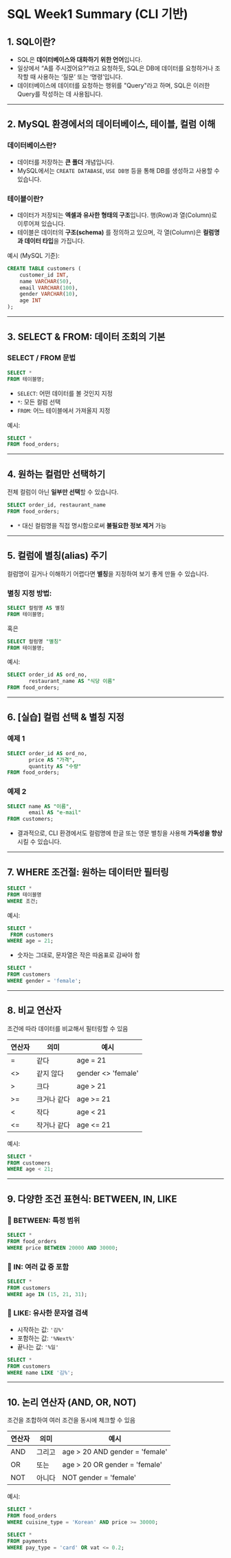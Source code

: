 # SQL Week1 Summary (CLI 기반)

## 1. SQL이란?

- SQL은 **데이터베이스와 대화하기 위한 언어**입니다.
- 일상에서 “A를 주시겠어요?”라고 요청하듯, SQL은 DB에 데이터를 요청하거나 조작할 때 사용하는 ‘질문’ 또는 ‘명령’입니다.
- 데이터베이스에 데이터를 요청하는 행위를 "Query"라고 하며, SQL은 이러한 Query를 작성하는 데 사용됩니다.

---

## 2. MySQL 환경에서의 데이터베이스, 테이블, 컬럼 이해

### 데이터베이스란?
- 데이터를 저장하는 **큰 폴더** 개념입니다.
- MySQL에서는 `CREATE DATABASE`, `USE DB명` 등을 통해 DB를 생성하고 사용할 수 있습니다.

### 테이블이란?
- 데이터가 저장되는 **엑셀과 유사한 형태의 구조**입니다. 행(Row)과 열(Column)로 이루어져 있습니다.
- 테이블은 데이터의 **구조(schema)** 를 정의하고 있으며, 각 열(Column)은 **컬럼명과 데이터 타입**을 가집니다.

예시 (MySQL 기준):
```sql
CREATE TABLE customers (
    customer_id INT,
    name VARCHAR(50),
    email VARCHAR(100),
    gender VARCHAR(10),
    age INT
);
```

---

## 3. SELECT & FROM: 데이터 조회의 기본

### SELECT / FROM 문법
```sql
SELECT *
FROM 테이블명;
```

- `SELECT`: 어떤 데이터를 볼 것인지 지정
- `*`: 모든 컬럼 선택
- `FROM`: 어느 테이블에서 가져올지 지정

예시:
```sql
SELECT *
FROM food_orders;
```

---

## 4. 원하는 컬럼만 선택하기

전체 컬럼이 아닌 **일부만 선택**할 수 있습니다.

```sql
SELECT order_id, restaurant_name
FROM food_orders;
```

- `*` 대신 컬럼명을 직접 명시함으로써 **불필요한 정보 제거** 가능

---

## 5. 컬럼에 별칭(alias) 주기

컬럼명이 길거나 이해하기 어렵다면 **별칭**을 지정하여 보기 좋게 만들 수 있습니다.

### 별칭 지정 방법:
```sql
SELECT 컬럼명 AS 별칭
FROM 테이블명;
```
혹은
```sql
SELECT 컬럼명 "별칭"
FROM 테이블명;
```

예시:
```sql
SELECT order_id AS ord_no,
       restaurant_name AS "식당 이름"
FROM food_orders;
```

---

## 6. [실습] 컬럼 선택 & 별칭 지정

### 예제 1
```sql
SELECT order_id AS ord_no,
       price AS "가격",
       quantity AS "수량"
FROM food_orders;
```

### 예제 2
```sql
SELECT name AS "이름",
       email AS "e-mail"
FROM customers;
```

- 결과적으로, CLI 환경에서도 컬럼명에 한글 또는 영문 별칭을 사용해 **가독성을 향상**시킬 수 있습니다.


---

## 7. WHERE 조건절: 원하는 데이터만 필터링

```sql
SELECT *
FROM 테이블명
WHERE 조건;
```

예시:
```sql
SELECT *
 FROM customers
WHERE age = 21;
```

- 숫자는 그대로, 문자열은 작은 따옴표로 감싸야 함
```sql
SELECT *
FROM customers
WHERE gender = 'female';
```

---

## 8. 비교 연산자

조건에 따라 데이터를 비교해서 필터링할 수 있음

| 연산자 | 의미           | 예시                    |
|--------|----------------|-------------------------|
| =      | 같다           | age = 21                |
| <>     | 같지 않다      | gender <> 'female'      |
| >      | 크다           | age > 21                |
| >=     | 크거나 같다    | age >= 21               |
| <      | 작다           | age < 21                |
| <=     | 작거나 같다    | age <= 21               |

예시:
```sql
SELECT *
FROM customers
WHERE age < 21;
```

---

## 9. 다양한 조건 표현식: BETWEEN, IN, LIKE

### 🔹 BETWEEN: 특정 범위
```sql
SELECT *
FROM food_orders
WHERE price BETWEEN 20000 AND 30000;
```

### 🔹 IN: 여러 값 중 포함
```sql
SELECT *
FROM customers
WHERE age IN (15, 21, 31);
```

### 🔹 LIKE: 유사한 문자열 검색
- 시작하는 값: `'김%'`
- 포함하는 값: `'%Next%'`
- 끝나는 값: `'%일'`

```sql
SELECT *
FROM customers
WHERE name LIKE '김%';
```

---

## 10. 논리 연산자 (AND, OR, NOT)

조건을 조합하여 여러 조건을 동시에 체크할 수 있음

| 연산자 | 의미   | 예시 |
|--------|--------|------|
| AND    | 그리고 | age > 20 AND gender = 'female' |
| OR     | 또는   | age > 20 OR gender = 'female' |
| NOT    | 아니다 | NOT gender = 'female' |

예시:
```sql
SELECT *
FROM food_orders
WHERE cuisine_type = 'Korean' AND price >= 30000;
```

```sql
SELECT *
FROM payments
WHERE pay_type = 'card' OR vat <= 0.2;
```
